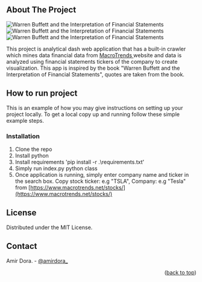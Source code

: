 <!-- ABOUT THE PROJECT -->
## About The Project
![Warren Buffett and the Interpretation of Financial Statements](https://github.com/amirdora/data-scraping-and-fundamental-analysis/raw/master/images/Intrepretation_of_financial_statements_amirdora_0.png)
![Warren Buffett and the Interpretation of Financial Statements](https://github.com/amirdora/data-scraping-and-fundamental-analysis/raw/master/images/interpretation%20of%20financial%20statements%202-%20amirdora%20.png)
![Warren Buffett and the Interpretation of Financial Statements](https://github.com/amirdora/data-scraping-and-fundamental-analysis/raw/master/images/interpretation%20of%20financial%20statements%201%20-%20amirdora.png)


This project is analytical dash web application that has a built-in crawler which mines data financial data from <a href="https://www.macrotrends.net/stocks/charts/%s/%s/"> MacroTrends </a> website and data is analyzed using financial statements tickers of the company to create visualization. This app is inspired by the book "Warren Buffett and the Interpretation of Financial Statements", quotes are taken from the book.

## How to run project

This is an example of how you may give instructions on setting up your project locally.
To get a local copy up and running follow these simple example steps.

### Installation

1. Clone the repo
2. Install python
3. Install requirements 'pip install -r .\requirements.txt'
4. Simply run index.py python class
5. Once application is running, simply enter company name and ticker in the search box. Copy stock ticker: e.g "TSLA", Company: e.g "Tesla" from
 [https://www.macrotrends.net/stocks/](https://www.macrotrends.net/stocks/)


<!-- LICENSE -->
## License

Distributed under the MIT License.

<!-- CONTACT -->
## Contact

Amir Dora. - [@amirdora_](https://twitter.com/amirdora_)

<p align="right">(<a href="#top">back to top</a>)</p>
